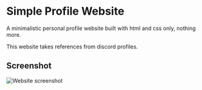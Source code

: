 # Simple Profile Website 
A minimalistic personal profile website built with html and css only, nothing more.

This website takes references from discord profiles.
## Screenshot
![Website screenshot](https://i.ibb.co.com/mtGxm0D/image.png)
